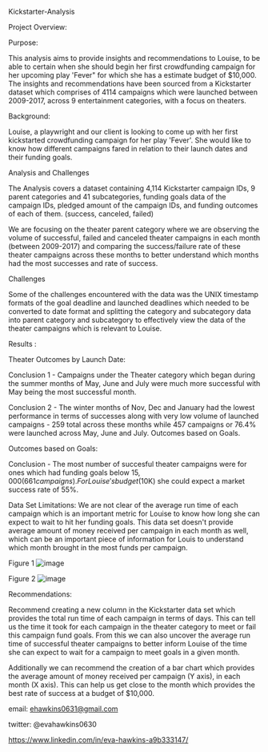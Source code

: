
Kickstarter-Analysis



Project Overview:


Purpose:

This analysis aims to provide insights and recommendations to Louise, to be able to certain when she should begin 
her first crowdfunding campaign for her upcoming play 'Fever" for which she has a estimate budget of $10,000. The 
insights and recommendations have been sourced from a Kickstarter dataset which comprises of 4114 campaigns which
were launched between 2009-2017, across 9 entertainment categories, with a focus on theaters.

Background:

Louise, a playwright and our client is looking to come up with her first kickstarted crowdfunding campaign for her play 'Fever'.
She would like to know how different campaigns fared in relation to their launch dates and their funding goals.

Analysis and Challenges

The Analysis covers a dataset containing 4,114 Kickstarter campaign IDs, 9 parent categories and 41 subcategories, funding
goals data of the campaign IDs, pledged amount of the campaign IDs, and funding outcomes of each of them. (success, canceled,
failed) 

We are focusing on the theater parent category where we are observing the volume of successful, failed and canceled theater campaigns
in each month (between 2009-2017) and comparing the success/failure rate of these theater campaigns across these months to better
understand which months had the most successes and rate of success.

Challenges

Some of the challenges encountered with the data was the UNIX timestamp formats of the goal deadline and launched deadlines which needed
to be converted to date format and splitting the category and subcategory data into parent category and subcategory to effectively view 
the data of the theater campaigns which is relevant to Louise.

Results :

Theater Outcomes by Launch Date:


Conclusion 1 - Campaigns under the Theater category which began during the summer months of May, June and July were much more successful 
with May being the most successful month.


Conclusion 2 - The winter months of Nov, Dec and January had the lowest performance in terms of successes along with very low volume of 
launched campaigns - 259 total across these months while 457 campaigns or 76.4% were launched across May, June and July.
Outcomes based on Goals.


Outcomes based on Goals:

Conclusion - The most number of succesful theater campaigns were for ones which had funding goals below $15,000 (661 campaigns). For Louise's
budget ($10K) she could expect a market success rate of 55%.

Data Set Limitations:
We are not clear of the average run time of each campaign which is an important metric for Louise to know how long she can expect to wait 
to hit her funding goals. This data set doesn't provide average amount of money received per campaign in each month as well, which can be
an important piece of information for Louis to understand which month brought in the most funds per campaign.

Figure 1
![image](https://user-images.githubusercontent.com/101227930/188048487-fc927df6-d946-4b35-b00c-96fda78c3576.png)


Figure 2
![image](https://user-images.githubusercontent.com/101227930/188048549-38c0e5c6-a569-4432-b943-506ee2a1605c.png)


Recommendations:

Recommend creating a new column in the Kickstarter data set which provides the total run time of each campaign in terms of days. This can
tell us the time it took for each campaign in the theater category to meet or fail this campaign fund goals. From this we can also 
uncover the average run time of successful theater campaigns to better inform Louise of the time she can expect to wait for a campaign to
meet goals in a given month.

Additionally we can recommend the creation of a bar chart which provides the average amount of money received per campaign (Y axis), 
in each month (X axis). This can help us get close to the month which provides the best rate of success at a budget of $10,000.




email:  ehawkins0631@gmail.com

twitter: @evahawkins0630

https://www.linkedin.com/in/eva-hawkins-a9b333147/

